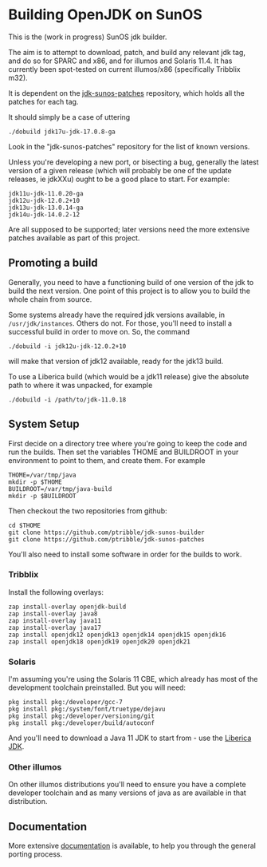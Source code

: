 # Building OpenJDK on SunOS

This is the (work in progress) SunOS jdk builder.

The aim is to attempt to download, patch, and build any relevant jdk tag,
and do so for SPARC and x86, and for illumos and Solaris 11.4. It has
currently been spot-tested on current illumos/x86 (specifically Tribblix
m32).

It is dependent on the
[jdk-sunos-patches](https://github.com/ptribble/jdk-sunos-patches)
repository, which holds all the patches for each tag.

It should simply be a case of uttering

    ./dobuild jdk17u-jdk-17.0.8-ga

Look in the "jdk-sunos-patches" repository for the list of known versions.

Unless you're developing a new port, or bisecting a bug, generally the
latest version of a given release (which will probably be one of the
update releases, ie jdkXXu) ought to be a good place to start. For
example:

    jdk11u-jdk-11.0.20-ga
    jdk12u-jdk-12.0.2+10
    jdk13u-jdk-13.0.14-ga
    jdk14u-jdk-14.0.2-12

Are all supposed to be supported; later versions need the more extensive
patches available as part of this project.

## Promoting a build

Generally, you need to have a functioning build of one version of the jdk
to build the next version. One point of this project is to allow you to build
the whole chain from source.

Some systems already have the required jdk versions available, in
`/usr/jdk/instances`. Others do not. For those, you'll need to install
a successful build in order to move on. So, the command

    ./dobuild -i jdk12u-jdk-12.0.2+10

will make that version of jdk12 available, ready for the jdk13 build.

To use a Liberica build (which would be a jdk11 release) give the absolute
path to where it was unpacked, for example

    ./dobuild -i /path/to/jdk-11.0.18

## System Setup

First decide on a directory tree where you're going to keep the code and
run the builds. Then set the variables THOME and BUILDROOT in your
environment to point to them, and create them. For example

    THOME=/var/tmp/java
    mkdir -p $THOME
    BUILDROOT=/var/tmp/java-build
    mkdir -p $BUILDROOT

Then checkout the two repositories from github:

    cd $THOME
    git clone https://github.com/ptribble/jdk-sunos-builder
    git clone https://github.com/ptribble/jdk-sunos-patches

You'll also need to install some software in order for the builds to work.

### Tribblix

Install the following overlays:

    zap install-overlay openjdk-build
    zap install-overlay java8
    zap install-overlay java11
    zap install-overlay java17
    zap install openjdk12 openjdk13 openjdk14 openjdk15 openjdk16
    zap install openjdk18 openjdk19 openjdk20 openjdk21

### Solaris

I'm assuming you're using the Solaris 11 CBE, which already has most of the
development toolchain preinstalled. But you will need:

    pkg install pkg:/developer/gcc-7
    pkg install pkg:/system/font/truetype/dejavu
    pkg install pkg:/developer/versioning/git
    pkg install pkg:/developer/build/autoconf

And you'll need to download a Java 11 JDK to start from - use the
[Liberica JDK](https://bell-sw.com/pages/downloads/#jdk-11-lts).

### Other illumos

On other illumos distributions you'll need to ensure you have a complete
developer toolchain and as many versions of java as are available in that
distribution.

## Documentation

More extensive [documentation](doc/README.md) is available, to help you
through the general porting process.
